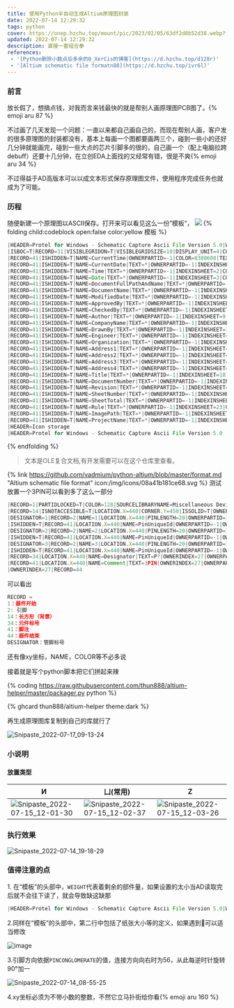 ```yaml
---
title: 使用Python半自动生成Altium原理图封装
date: 2022-07-14 12:29:32
tags: python
cover: https://onep.hzchu.top/mount/pic/2023/02/05/63df2d8b52d38.webp?fmt=avif
updated: 2022-07-14 12:29:32
description: 直接一套组合拳
references:
 - '[Python删除小数点后多余的0_XerCis的博客](https://d.hzchu.top/d128r)'
 - '[Altium schematic file formatn88](https://d.hzchu.top/ivr6l)'
---
```


### 前言

放长假了，想搞点钱，对我而言来钱最快的就是帮别人画原理图PCB图了。{% emoji aru 87 %}

不过画了几天发现一个问题：一直以来都自己画自己的，而现在帮别人画，客户发的很多原理图的封装都没有，基本上每画一个图都要画两三个，碰到一些小的还好几分钟就能画完，碰到一些大点的芯片引脚多的很的，自己画一个（配上电脑拉跨debuff）还要十几分钟，在立创EDA上面找的又经常有错，很是不爽{% emoji aru 34 %}

不过得益于AD高版本可以以成文本形式保存原理图文件，使用程序完成任务也就成为了可能。

### 历程

随便新建一个原理图以ASCII保存。打开来可以看见这么一份”模板“，
![](https://k.hzchu.top/2022/08/23/63043cea7eada.webp)
{% folding child:codeblock open:false color:yellow 模板 %}

```javascript
|HEADER=Protel for Windows - Schematic Capture Ascii File Version 5.0|WEIGHT=38
|ISBOC=T|RECORD=31|VISIBLEGRIDON=T|VISIBLEGRIDSIZE=10|DISPLAY_UNIT=4|CUSTOMY=950|BORDERON=T|HOTSPOTGRIDON=T|CUSTOMX=1500|CUSTOMMARGINWIDTH=20|SIZE1=10|SHEETNUMBERSPACESIZE=4|CUSTOMYZONES=4|USEMBCS=T|FONTIDCOUNT=1|SNAPGRIDSIZE=10|SHEETSTYLE=5|SYSTEMFONT=1|HOTSPOTGRIDSIZE=4|FONTNAME1=Times New Roman|TITLEBLOCKON=T|AREACOLOR=16317695|SNAPGRIDON=T|CUSTOMXZONES=6
|RECORD=41|ISHIDDEN=T|NAME=CurrentTime|OWNERPARTID=-1|COLOR=8388608|TEXT=*|READONLYSTATE=1|UNIQUEID=WFYPTBEC|FONTID=1
|RECORD=41|ISHIDDEN=T|NAME=CurrentDate|TEXT=*|OWNERPARTID=-1|INDEXINSHEET=1|COLOR=8388608|READONLYSTATE=1|UNIQUEID=KRGPTHWR|FONTID=1
|RECORD=41|ISHIDDEN=T|NAME=Time|TEXT=*|OWNERPARTID=-1|INDEXINSHEET=2|COLOR=8388608|READONLYSTATE=1|UNIQUEID=APNVELVY|FONTID=1
|RECORD=41|ISHIDDEN=T|NAME=Date|TEXT=*|OWNERPARTID=-1|INDEXINSHEET=3|COLOR=8388608|READONLYSTATE=1|UNIQUEID=DOFGRYNH|FONTID=1
|RECORD=41|ISHIDDEN=T|NAME=DocumentFullPathAndName|TEXT=*|OWNERPARTID=-1|INDEXINSHEET=4|COLOR=8388608|READONLYSTATE=1|UNIQUEID=XTILODYM|FONTID=1
|RECORD=41|ISHIDDEN=T|NAME=DocumentName|TEXT=*|OWNERPARTID=-1|INDEXINSHEET=5|COLOR=8388608|READONLYSTATE=1|UNIQUEID=CIXOCUKW|FONTID=1
|RECORD=41|ISHIDDEN=T|NAME=ModifiedDate|TEXT=*|OWNERPARTID=-1|INDEXINSHEET=6|COLOR=8388608|READONLYSTATE=1|UNIQUEID=CYVLOLHC|FONTID=1
|RECORD=41|ISHIDDEN=T|NAME=ApprovedBy|TEXT=*|OWNERPARTID=-1|INDEXINSHEET=7|COLOR=8388608|READONLYSTATE=1|UNIQUEID=UKLMMPSH|FONTID=1
|RECORD=41|ISHIDDEN=T|NAME=CheckedBy|TEXT=*|OWNERPARTID=-1|INDEXINSHEET=8|COLOR=8388608|READONLYSTATE=1|UNIQUEID=LGBVFHBI|FONTID=1
|RECORD=41|ISHIDDEN=T|NAME=Author|TEXT=*|OWNERPARTID=-1|INDEXINSHEET=9|COLOR=8388608|READONLYSTATE=1|UNIQUEID=NNMPOPVS|FONTID=1
|RECORD=41|ISHIDDEN=T|NAME=CompanyName|TEXT=*|OWNERPARTID=-1|INDEXINSHEET=10|COLOR=8388608|READONLYSTATE=1|UNIQUEID=ROXAGALI|FONTID=1
|RECORD=41|ISHIDDEN=T|NAME=DrawnBy|TEXT=*|OWNERPARTID=-1|INDEXINSHEET=11|COLOR=8388608|READONLYSTATE=1|UNIQUEID=GSEQEJEE|FONTID=1
|RECORD=41|ISHIDDEN=T|NAME=Engineer|TEXT=*|OWNERPARTID=-1|INDEXINSHEET=12|COLOR=8388608|READONLYSTATE=1|UNIQUEID=NMEAIFPG|FONTID=1
|RECORD=41|ISHIDDEN=T|NAME=Organization|TEXT=*|OWNERPARTID=-1|INDEXINSHEET=13|COLOR=8388608|READONLYSTATE=1|UNIQUEID=CHTRTWQS|FONTID=1
|RECORD=41|ISHIDDEN=T|NAME=Address1|TEXT=*|OWNERPARTID=-1|INDEXINSHEET=14|COLOR=8388608|READONLYSTATE=1|UNIQUEID=SLYDDXDR|FONTID=1
|RECORD=41|ISHIDDEN=T|NAME=Address2|TEXT=*|OWNERPARTID=-1|INDEXINSHEET=15|COLOR=8388608|READONLYSTATE=1|UNIQUEID=JNHWHKQI|FONTID=1
|RECORD=41|ISHIDDEN=T|NAME=Address3|TEXT=*|OWNERPARTID=-1|INDEXINSHEET=16|COLOR=8388608|READONLYSTATE=1|UNIQUEID=MIQKOJUC|FONTID=1
|RECORD=41|ISHIDDEN=T|NAME=Address4|TEXT=*|OWNERPARTID=-1|INDEXINSHEET=17|COLOR=8388608|READONLYSTATE=1|UNIQUEID=TBHPRINX|FONTID=1
|RECORD=41|ISHIDDEN=T|NAME=Title|TEXT=*|OWNERPARTID=-1|INDEXINSHEET=18|COLOR=8388608|READONLYSTATE=1|UNIQUEID=JRIVAVFH|FONTID=1
|RECORD=41|ISHIDDEN=T|NAME=DocumentNumber|TEXT=*|OWNERPARTID=-1|INDEXINSHEET=19|COLOR=8388608|READONLYSTATE=1|UNIQUEID=SJJFVEJY|FONTID=1
|RECORD=41|ISHIDDEN=T|NAME=Revision|TEXT=*|OWNERPARTID=-1|INDEXINSHEET=20|COLOR=8388608|READONLYSTATE=1|UNIQUEID=TPPALWNV|FONTID=1
|RECORD=41|ISHIDDEN=T|NAME=SheetNumber|TEXT=*|OWNERPARTID=-1|INDEXINSHEET=21|COLOR=8388608|READONLYSTATE=1|UNIQUEID=IXCDWQOY|FONTID=1
|RECORD=41|ISHIDDEN=T|NAME=SheetTotal|TEXT=*|OWNERPARTID=-1|INDEXINSHEET=22|COLOR=8388608|READONLYSTATE=1|UNIQUEID=WLJMRBEM|FONTID=1
|RECORD=41|ISHIDDEN=T|NAME=Rule|TEXT=*|OWNERPARTID=-1|INDEXINSHEET=23|COLOR=8388608|READONLYSTATE=1|UNIQUEID=SGMPJKTU|FONTID=1
|RECORD=41|ISHIDDEN=T|NAME=ImagePath|TEXT=*|OWNERPARTID=-1|INDEXINSHEET=24|COLOR=8388608|READONLYSTATE=1|UNIQUEID=CDHEMVMP|FONTID=1
|RECORD=41|ISHIDDEN=T|NAME=ProjectName|TEXT=*|OWNERPARTID=-1|INDEXINSHEET=25|COLOR=8388608|READONLYSTATE=1|UNIQUEID=FMWVHCEF|FONTID=1
|HEADER=Icon storage
|HEADER=Protel for Windows - Schematic Capture Ascii File Version 5.0
```

{% endfolding %}

> 文本是OLE复合文档,有开发需要可以在这个仓库里查看。

{% link https://github.com/vadmium/python-altium/blob/master/format.md "Altium schematic file format" icon:/img/icons/08a41b181ce68.svg %}
测试放置一个3PIN可以看到多了这么一部分

```javascript
|RECORD=1|PARTIDLOCKED=T|COLOR=128|SOURCELIBRARYNAME=Miscellaneous Devices.SchLib|OWNERPARTID=-1|DISPLAYMODECOUNT=1|INDEXINSHEET=26|DESIGNITEMID=3PIN|PARTCOUNT=2|LIBREFERENCE=3PIN|LIBRARYPATH=*|LOCATION.X=440|AREACOLOR=11599871|TARGETFILENAME=*|CURRENTPARTID=1|LOCATION.Y=450|UNIQUEID=JDTBOSLP
|RECORD=14|ISNOTACCESIBLE=T|LOCATION.X=440|CORNER.Y=450|ISSOLID=T|OWNERPARTID=1|OWNERINDEX=27|CORNER.X=470|COLOR=128|AREACOLOR=11599871|LOCATION.Y=410
|DESIGNATOR=1|RECORD=2|NAME=1|LOCATION.X=440|PINLENGTH=20|OWNERPARTID=1|PINCONGLOMERATE=42|ELECTRICAL=4|OWNERINDEX=27|FORMALTYPE=1|LOCATION.Y=440|SWAPIDPIN=1
|ISHIDDEN=T|RECORD=41|LOCATION.X=440|NAME=PinUniqueId|OWNERPARTID=-1|OWNERINDEX=29|TEXT=BNSVPWEQ|COLOR=8388608|LOCATION.Y=440|FONTID=1
|DESIGNATOR=2|RECORD=2|NAME=2|LOCATION.X=440|PINLENGTH=20|OWNERPARTID=1|PINCONGLOMERATE=42|ELECTRICAL=4|OWNERINDEX=27|FORMALTYPE=1|LOCATION.Y=430|SWAPIDPIN=2
|ISHIDDEN=T|RECORD=41|LOCATION.X=440|NAME=PinUniqueId|OWNERPARTID=-1|OWNERINDEX=30|TEXT=DQCSMDTO|COLOR=8388608|LOCATION.Y=430|FONTID=1
|DESIGNATOR=3|RECORD=2|NAME=3|LOCATION.X=440|PINLENGTH=20|OWNERPARTID=1|PINCONGLOMERATE=42|ELECTRICAL=4|OWNERINDEX=27|FORMALTYPE=1|LOCATION.Y=420|SWAPIDPIN=3
|ISHIDDEN=T|RECORD=41|LOCATION.X=440|NAME=PinUniqueId|OWNERPARTID=-1|OWNERINDEX=31|TEXT=TFWBGGDS|COLOR=8388608|LOCATION.Y=420|FONTID=1
|RECORD=34|LOCATION.X=440|NAME=Designator|TEXT=P?|OWNERINDEX=27|OWNERPARTID=-1|COLOR=8388408|INDEXINSHEET=-1|READONLYSTATE=1|LOCATION.Y=450|FONTID=1
|RECORD=41|LOCATION.X=440|NAME=Comment|TEXT=3PIN|OWNERINDEX=27|OWNERPARTID=-1|COLOR=8388608|INDEXINSHEET=-1|UNIQUEID=SIFBYFRD|LOCATION.Y=400|FONTID=1
|OWNERINDEX=27|RECORD=44
```

可以看出

```javascript
RECORD = 
1：器件开始
2: 引脚
14：长方形（背景）
34：元件标号
41：脚注
44：器件结束
DESIGNATOR：管脚标号
```

还有像xy坐标，NAME，COLOR等不必多说

接着就是写个python脚本把它们拼起来辣

{% coding https://raw.githubusercontent.com/thun888/altium-helper/master/packager.py python %}

{% ghcard thun888/altium-helper theme:dark %}

再生成原理图库复制到自己的库就行了

![Snipaste_2022-07-17_09-13-24](https://k.hzchu.top/2022/08/23/63043a58d9141.webp)

### 小说明

#### 放置类型

|И|凵(常用)|Z|
|-|-|-|
|![Snipaste_2022-07-15_12-01-30](https://k.hzchu.top/2022/08/23/63043a2dd7177.webp)|![Snipaste_2022-07-15_12-02-37](https://k.hzchu.top/2022/08/23/63043a72e7aa3.webp)|![Snipaste_2022-07-15_12-03-26](https://k.hzchu.top/2022/08/23/63043a851122a.webp)|

### 执行效果

![Snipaste_2022-07-14_19-18-29](https://k.hzchu.top/2022/08/22/6303717c45a8a.webp)

### 值得注意的点

1\. 在“模板”的头部中，`WEIGHT`代表着剩余的部件量，如果设置的太小当AD读取完后就不会往下读了，就会导致缺这缺那

```javascript
|HEADER=Protel for Windows - Schematic Capture Ascii File Version 5.0|WEIGHT=38
```

2\.同样在“模板”的头部中，第二行中包括了纸张大小等的定义，如果遇到🐞可以适当修改

![image](https://k.hzchu.top/2022/08/23/63043a9b1224c.webp)

3.引脚方向依据`PINCONGLOMERATE`的值，连接方向向右时为56，从此每逆时针旋转90°加一

![Snipaste_2022-07-14_08-55-25](https://k.hzchu.top/2022/08/23/63043af131a4c.webp)

4.xy坐标必须为不带小数的整数，不然它立马扑街给你看{% emoji aru 160 %}